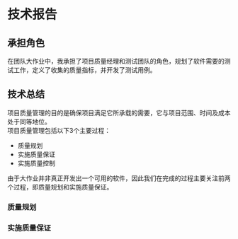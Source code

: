 # 技术报告
## 承担角色
  在团队大作业中，我承担了项目质量经理和测试团队的角色，规划了软件需要的测试工作，定义了收集的质量指标，并开发了测试用例。
## 技术总结
  项目质量管理的目的是确保项目满足它所承载的需要，它与项目范围、时间及成本处于同等地位。  
  项目质量管理包括以下3个主要过程：
  - 质量规划
  - 实施质量保证
  - 实施质量控制  

由于大作业并非真正开发出一个可用的软件，因此我们在完成的过程主要关注前两个过程，即质量规划和实施质量保证。
  
### 质量规划
  
### 实施质量保证
